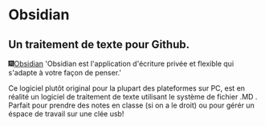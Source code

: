 # Obsidian
## Un traitement de texte pour Github.
🎆[Obsidian](https://obsidian.md)
'Obsidian est l'application d'écriture privée et flexible qui s'adapte à votre façon de penser.'

Ce logiciel plutôt original pour la plupart des plateformes sur PC, est en réalité un logiciel de traitement de texte utilisant le système de fichier .MD .
Parfait pour prendre des notes en classe (si on a le droit) ou pour gérér un éspace de travail sur une clée usb!
